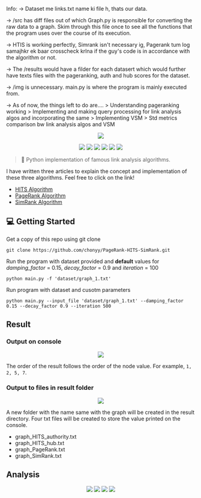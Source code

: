 Info:
-> Dataset me links.txt name ki file h, thats our data.

-> /src has diff files out of which Graph.py is responsible for converting the raw data to a graph. Skim through this file once to see all the functions that the program uses over the course of its execution.

-> HTIS is working perfectly, Simrank isn't necessary ig, Pagerank tum log samajhkr ek baar crosscheck krlna if the guy's code is in accordance with the algorithm or not.

-> The /results would have a filder for each datasert which would further have texts files with the pageranking, auth and hub scores for the dataset.

-> /img is unnecessary. main.py is where the program is mainly executed from.

-> As of now, the things left to do are....
    > Understanding pageranking working
    > Implementing and making query processing for link analysis algos and incorporating the same
    > Implementing VSM
    > Std metrics comparison bw link analysis algos and VSM




<p align=center>
    <img src="img/graph_4.png">
</p>

<p align=center>
    <a target="_blank" href="https://travis-ci.com/chonyy/AI-basketball-analysis" title="Build Status"><img src="https://travis-ci.com/chonyy/AI-basketball-analysis.svg?branch=master"></a>
    <a target="_blank" href="#" title="language count"><img src="https://img.shields.io/github/languages/count/chonyy/PageRank-HITS-SimRank"></a>
    <a target="_blank" href="#" title="top language"><img src="https://img.shields.io/github/languages/top/chonyy/PageRank-HITS-SimRank?color=orange"></a>
    <a target="_blank" href="https://opensource.org/licenses/MIT" title="License: MIT"><img src="https://img.shields.io/badge/License-MIT-blue.svg"></a>
    <a target="_blank" href="#" title="repo size"><img src="https://img.shields.io/github/repo-size/chonyy/PageRank-HITS-SimRank"></a>
    <a target="_blank" href="http://makeapullrequest.com" title="PRs Welcome"><img src="https://img.shields.io/badge/PRs-welcome-brightgreen.svg"></a>
</p>

> 🎏 Python implementation of famous link analysis algorithms.

I have written three articles to explain the concept and implementation of these three algorithms. Feel free to click on the link!

- [HITS Algorithm](https://towardsdatascience.com/hits-algorithm-link-analysis-explanation-and-python-implementation-61f0762fd7cf)
- [PageRank Algorithm](https://towardsdatascience.com/pagerank-3c568a7d2332)
- [SimRank Algorithm](https://towardsdatascience.com/simrank-similarity-analysis-1d8d5a18766a)

## 💻 Getting Started

Get a copy of this repo using git clone
```
git clone https://github.com/chonyy/PageRank-HITS-SimRank.git
```

Run the program with dataset provided and **default** values for *damping_factor* = 0.15, *decay_factor* = 0.9 and *iteration* = 100

```
python main.py -f 'dataset/graph_1.txt'
```

Run program with dataset and cusotm parameters

```
python main.py --input_file 'dataset/graph_1.txt' --damping_factor 0.15 --decay_factor 0.9 --iteration 500
```

## Result

### Output on console

<p align=center>
    <img src="img/output.PNG">
</p>

The order of the result follows the order of the node value. For example, `1, 2, 5, 7`.

### Output to files in result folder

<p align=center>
    <img src="img/result.PNG">
</p>

A new folder with the name same with the graph will be created in the result directory. Four txt files will be created to store the value printed on the console.

- graph_HITS_authority.txt
- graph_HITS_hub.txt
- graph_PageRank.txt
- graph_SimRank.txt

## Analysis

<p align=center>
    <img src="img/convergence.png">
    <img src="img/HITS_nodetime.png">
    <img src="img/pagerank_node_time.png">
    <img src="img/simrank_nodetime.png">
</p>
